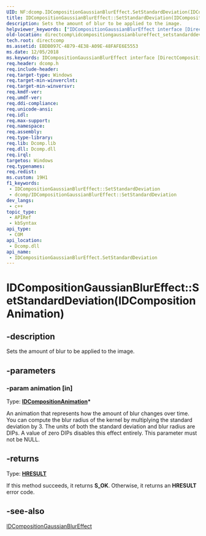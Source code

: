 ```yaml
---
UID: NF:dcomp.IDCompositionGaussianBlurEffect.SetStandardDeviation(IDCompositionAnimation)
title: IDCompositionGaussianBlurEffect::SetStandardDeviation(IDCompositionAnimation) (dcomp.h)
description: Sets the amount of blur to be applied to the image.
helpviewer_keywords: ["IDCompositionGaussianBlurEffect interface [DirectComposition]","SetStandardDeviation method","IDCompositionGaussianBlurEffect.SetStandardDeviation","IDCompositionGaussianBlurEffect.SetStandardDeviation(IDCompositionAnimation)","IDCompositionGaussianBlurEffect::SetStandardDeviation","IDCompositionGaussianBlurEffect::SetStandardDeviation(IDCompositionAnimation)","SetStandardDeviation","SetStandardDeviation method [DirectComposition]","SetStandardDeviation method [DirectComposition]","IDCompositionGaussianBlurEffect interface","dcomp/IDCompositionGaussianBlurEffect::SetStandardDeviation","directcomp.idcompositiongaussianblureffect_setstandarddeviation_2"]
old-location: directcomp\idcompositiongaussianblureffect_setstandarddeviation_2.htm
tech.root: directcomp
ms.assetid: EBDB097C-4B79-4E38-A09E-48FAFE6E5553
ms.date: 12/05/2018
ms.keywords: IDCompositionGaussianBlurEffect interface [DirectComposition],SetStandardDeviation method, IDCompositionGaussianBlurEffect.SetStandardDeviation, IDCompositionGaussianBlurEffect.SetStandardDeviation(IDCompositionAnimation), IDCompositionGaussianBlurEffect::SetStandardDeviation, IDCompositionGaussianBlurEffect::SetStandardDeviation(IDCompositionAnimation), SetStandardDeviation, SetStandardDeviation method [DirectComposition], SetStandardDeviation method [DirectComposition],IDCompositionGaussianBlurEffect interface, dcomp/IDCompositionGaussianBlurEffect::SetStandardDeviation, directcomp.idcompositiongaussianblureffect_setstandarddeviation_2
req.header: dcomp.h
req.include-header: 
req.target-type: Windows
req.target-min-winverclnt: 
req.target-min-winversvr: 
req.kmdf-ver: 
req.umdf-ver: 
req.ddi-compliance: 
req.unicode-ansi: 
req.idl: 
req.max-support: 
req.namespace: 
req.assembly: 
req.type-library: 
req.lib: Dcomp.lib
req.dll: Dcomp.dll
req.irql: 
targetos: Windows
req.typenames: 
req.redist: 
ms.custom: 19H1
f1_keywords:
 - IDCompositionGaussianBlurEffect::SetStandardDeviation
 - dcomp/IDCompositionGaussianBlurEffect::SetStandardDeviation
dev_langs:
 - c++
topic_type:
 - APIRef
 - kbSyntax
api_type:
 - COM
api_location:
 - Dcomp.dll
api_name:
 - IDCompositionGaussianBlurEffect.SetStandardDeviation
---
```


# IDCompositionGaussianBlurEffect::SetStandardDeviation(IDCompositionAnimation)


## -description

Sets the amount of blur to be applied to the image.

## -parameters

### -param animation [in]

Type: <b><a href="/windows/desktop/api/dcompanimation/nn-dcompanimation-idcompositionanimation">IDCompositionAnimation</a>*</b>

An animation that represents how the amount of blur changes over time. You can compute the blur radius of the kernel by multiplying the standard deviation by 3. 
          The units of both the standard deviation and blur radius are DIPs. A value of zero DIPs disables this effect entirely. 
          This parameter must not be NULL.

## -returns

Type: <b><a href="/windows/win32/com/structure-of-com-error-codes">HRESULT</a></b>

If this method succeeds, it returns <b>S_OK</b>. Otherwise, it returns an <b>HRESULT</b> error code.

## -see-also

<a href="/windows/desktop/api/dcomp/nn-dcomp-idcompositiongaussianblureffect">IDCompositionGaussianBlurEffect</a>